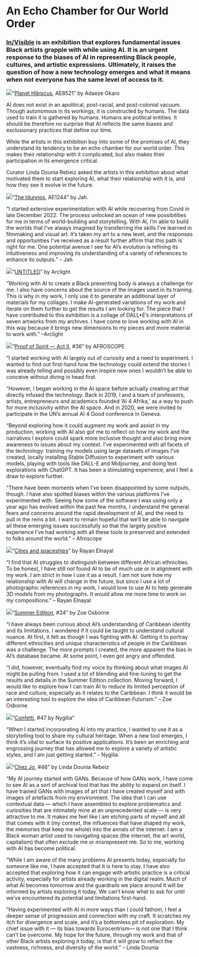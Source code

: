 # An Echo Chamber for Our World Order 

### [In/Visible](https://feralfile.com/exhibitions/in-visible-419) is an exhibition that explores fundamental issues Black artists grapple with while using AI. It is an urgent response to the biases of AI in representing Black people, cultures, and artistic expressions. Ultimately, it raises the question of how a new technology emerges and what it means when not everyone has the same level of access to it.

![](https://hackmd.io/_uploads/rJyVobDD3.jpg)<caption>“[Planet Hibiscus](https://feralfile.com/artworks/planet-hibiscus-ysn?fromExhibition=in-visible-419), AE8521” by Adaeze Okaro
</caption>

AI does not exist in an apolitical, post-racial, and post-colonial vacuum. Though autonomous in its workings, it is constructed by humans. The data used to train it is gathered by humans. Humans are political entities. It should be therefore no surprise that AI reflects the same biases and exclusionary practices that define our time. 

While the artists in this exhibition buy into some of the promises of AI, they understand its tendency to be an echo chamber for our world order. This makes their relationship with it complicated, but also makes their participation in its emergence critical. 

Curator Linda Dounia Rebeiz asked the artists in this exhibition about what motivated them to start exploring AI, what their relationship with it is, and how they see it evolve in the future. 

![](https://hackmd.io/_uploads/By3YhbDDn.jpg)<caption>“[The Idunnos](https://feralfile.com/artworks/the-idunnos-hhr?fromExhibition=in-visible-419), AE1244” by Jah.</caption>

“I started extensive experimentation with AI while recovering from Covid in late December 2022. The process unlocked an ocean of new possibilities for me in terms of world-building and storytelling. With AI, I’m able to build the worlds that I’ve always imagined by transferring the skills I’ve learned in filmmaking and visual art. It’s taken my art to a new level, and the responses and opportunities I've received as a result further affirm that this path is right for me. One potential avenue I see for AI’s evolution is refining its intuitiveness and improving its understanding of a variety of references to enhance its outputs.” – Jah

![](https://hackmd.io/_uploads/B1T4TZDvh.jpg)<caption>“[UNTITLED](https://feralfile.com/artworks/untitled-lpa?fromExhibition=in-visible-419)” by Arclight</caption>

“Working with AI to create a Black presenting body is always a challenge for me. I also have concerns about the source of the images used in its training. This is why in my work, I only use it to generate an additional layer of materials for my collages. I make AI-generated variations of my work and iterate on them further to get the results I am looking for. The piece that I have contributed to this exhibition is a collage of DALL•E’s interpretations of seven artworks from my archives. I have come to love working with AI in this way because it brings new dimensions to my pieces and more material to work with.” –Arclight

![](https://hackmd.io/_uploads/ryvkAbwDn.jpg)<caption>“[Proof of Spirit — Act II](https://feralfile.com/artworks/proof-of-spirit-act-ii-jtq?fromExhibition=in-visible-419), #36” by AFROSCOPE</caption>

“I started working with AI largely out of curiosity and a need to experiment. I wanted to find out first-hand how the technology could extend the stories I was already telling and possibly even inspire new ones I wouldn’t be able to conceive without diving in head first. 

“However, I began working in the AI space before actually creating art that directly infused the technology. Back in 2019, I and a team of professors, artists, entrepreneurs and academics founded ‘AI 4 Afrika,’ as a way to push for more inclusivity within the AI space. And in 2020, we were invited to participate in the UN’s annual AI 4 Good conference in Geneva. 

“Beyond exploring how it could augment my work and assist in my production, working with AI also got me to reflect on how my work and the narratives I explore could spark more inclusive thought and also bring more awareness to issues about my context. I’ve experimented with all facets of the technology: training my models using large datasets of images I’ve created, locally installing Stable Diffusion to experiment with various models, playing with tools like DALL-E and Midjourney, and doing text explorations with ChatGPT. It has been a stimulating experience, and I feel a draw to explore further. 

“There have been moments when I’ve been disappointed by some outputs, though. I have also spotted biases within the various platforms I’ve experimented with. Seeing how some of the software I was using only a year ago has evolved within the past few months, I understand the general fears and concerns around the rapid development of AI, and the need to pull in the reins a bit. I want to remain hopeful that we’ll be able to navigate all these emerging issues successfully so that the largely positive experience I’ve had working with all these tools is preserved and extended to folks around the world.” – Afroscope

![](https://hackmd.io/_uploads/Sy2n1Mwvh.jpg)<caption>“[Cities and spaceships](https://feralfile.com/artworks/cities-and-spaceships-knv?fromExhibition=in-visible-419)” by Rayan Elnayal
</caption>

“I find that AI struggles to distinguish between different African ethnicities. To be honest, I have still not found AI to be of much use or in alignment with my work. I am strict in how I use it as a result. I am not sure how my relationship with AI will change in the future, but since I use a lot of photographic references in my work, I would love to use AI to help generate 3D models from my photographs. It would allow me more time to work on my compositions.” – Rayan Elnayal 

![](https://hackmd.io/_uploads/HJB5ezDD2.jpg)<caption>“[Summer Edition](https://feralfile.com/artworks/summer-edition-sti?fromExhibition=in-visible-419), #24” by Zoe Osborne</caption>

“I have always been curious about AI’s understanding of Caribbean identity and its limitations. I wondered if it could be taught to understand cultural nuance. At first, it felt as though I was fighting with AI. Getting it to portray different ethnicities and unique characteristics of people in the Caribbean was a challenge. The more prompts I created, the more apparent the bias in AI’s database became. At some point, I even got angry and offended. 

“I did, however, eventually find my voice by thinking about what images AI might be pulling from. I used a lot of blending and fine-tuning to get the results and details in the Summer Edition collection. Moving forward, I would like to explore how I can train AI to reduce its limited perception of race and culture, especially as it relates to the Caribbean. I think it would be an interesting tool to explore the idea of Caribbean Futurism.” – Zoe Osborne

![](https://hackmd.io/_uploads/Hk8xWzvD3.jpg)<caption>“[Confetti](https://feralfile.com/artworks/confetti-fo3?fromExhibition=in-visible-419), #47 by Nygilia”</caption>

“When I started incorporating AI into my practice, I wanted to use it as a storytelling tool to share my cultural heritage. When a new tool emerges, I think it’s vital to surface its positive applications. It’s been an enriching and engrossing journey that has allowed me to explore a variety of artistic styles, and I am just getting started.” – Nygilia 

![](https://hackmd.io/_uploads/ByGSGzwP2.jpg)<caption>“[Chez Jo](https://feralfile.com/artworks/chez-jo-ei5?fromExhibition=in-visible-419), #46” by Linda Dounia Rebeiz</caption>

“My AI journey started with GANs. Because of how GANs work, I have come to see AI as a sort of archival tool that has the ability to expand on itself. I have trained GANs with images of art that I have created myself and with images of artefacts from my environment. The idea that I can use contextual data — which I have assembled to explore problematics and curiosities that are intimately mine at an unprecedented scale — is very attractive to me. It makes me feel like I am etching parts of myself and all that comes with it (my context, the influences that have shaped my work, the memories that keep me whole) into the annals of the internet. I am a Black woman artist used to navigating spaces (the internet, the art world, capitalism) that often exclude me or misrepresent me. So to me, working with AI has become political. 

“While I am aware of the many problems AI presents today, especially for someone like me, I have accepted that it is here to stay. I have also accepted that exploring how it can engage with artistic practice is a critical activity, especially for artists already working in the digital realm. Much of what AI becomes tomorrow and the guardrails we place around it will be informed by artists exploring it today. We can’t know what to ask for until we’ve encountered its potential and limitations first-hand. 

“Having experimented with AI in more ways than I could fathom, I feel a deeper sense of progression and connection with my craft. It scratches my itch for divergence and scale, and it’s a bottomless pit of exploration. My chief issue with it — its bias towards Eurocentrism— is not one that I think can’t be overcome. My hope for the future, through my work and that of other Black artists exploring it today, is that it will grow to reflect the vastness, richness, and diversity of the world.” – Linda Dounia
